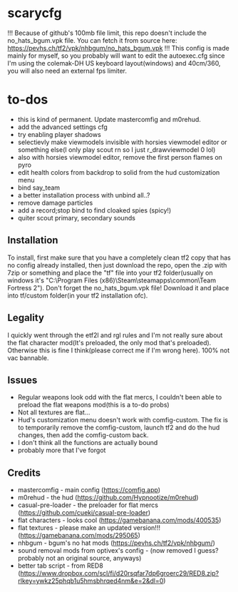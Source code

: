 # scarycfg
!!! Because of github's 100mb file limit, this repo doesn't include the no_hats_bgum.vpk file. You can fetch it from source here: https://pevhs.ch/tf2/vpk/nhbgum/no_hats_bgum.vpk !!!
This config is made mainly for myself, so you probably will want to edit the autoexec.cfg since I'm using the colemak-DH US keyboard layout(windows) and 40cm/360, you will also need an external fps limiter.

# to-dos
- this is kind of permanent. Update mastercomfig and m0rehud.
- add the advanced settings cfg
- try enabling player shadows
- selectievly make viewmodels invisible with horsies viewmodel editor or something else(I only play scout rn so I just r_drawviewmodel 0 lol)
- also with horsies viewmodel editor, remove the first person flames on pyro
- edit health colors from backdrop to solid from the hud customization menu
- bind say_team
- a better installation process with unbind all..?
- remove damage particles
- add a record;stop bind to find cloaked spies (spicy!)
- quiter scout primary, secondary sounds

## Installation
To install, first make sure that you have a completely clean tf2 copy that has no config already installed, then just download the repo, open the .zip with 7zip or something and place the "tf" file into your tf2 folder(usually on windows it's "C:\Program Files (x86)\Steam\steamapps\common\Team Fortress 2"). Don't forget the no_hats_bgum.vpk file! Download it and place into tf/custom folder(in your tf2 installation ofc).

## Legality
I quickly went through the etf2l and rgl rules and I'm not really sure about the flat character mod(It's preloaded, the only mod that's preloaded). Otherwise this is fine I think(please correct me if I'm wrong here).
100% not vac bannable.

## Issues
- Regular weapons look odd with the flat mercs, I couldn't been able to preload the flat weapons mod(this is a to-do probs)
- Not all textures are flat...
- Hud's customization menu doesn't work with comfig-custom. The fix is to temporarily remove the comfig-custom, launch tf2 and do the hud changes, then add the comfig-custom back.
- I don't think all the functions are actually bound
- probably more that I've forgot

## Credits
- mastercomfig - main config (https://comfig.app)
- m0rehud - the hud (https://github.com/Hypnootize/m0rehud)
- casual-pre-loader - the preloader for flat mercs (https://github.com/cueki/casual-pre-loader)
- flat characters - looks cool (https://gamebanana.com/mods/400535)
- flat textures - please make an updated version!!! (https://gamebanana.com/mods/295065)
- nhbgum - bgum's no hat mods (https://pevhs.ch/tf2/vpk/nhbgum/)
- sound removal mods from optivex's config - (now removed I guess? probably not an original source, anyways)
- better tab script - from RED8 (https://www.dropbox.com/scl/fi/d20rsqfar7dp6groerc29/RED8.zip?rlkey=ywkz25phqb1u5hmsbhrqed4nm&e=2&dl=0)
